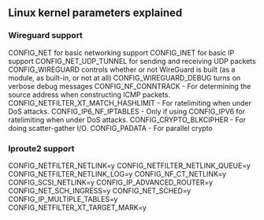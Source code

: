 ## Linux kernel parameters explained

### Wireguard support
CONFIG_NET for basic networking support
CONFIG_INET for basic IP support
CONFIG_NET_UDP_TUNNEL for sending and receiving UDP packets
CONFIG_WIREGUARD controls whether or not WireGuard is built (as a module, as built-in, or not at all)
CONFIG_WIREGUARD_DEBUG turns on verbose debug messages
CONFIG_NF_CONNTRACK - For determining the source address when constructing ICMP packets.
CONFIG_NETFILTER_XT_MATCH_HASHLIMIT - For ratelimiting when under DoS attacks.
CONFIG_IP6_NF_IPTABLES - Only if using CONFIG_IPV6 for ratelimiting when under DoS attacks.
CONFIG_CRYPTO_BLKCIPHER - For doing scatter-gather I/O.
CONFIG_PADATA - For parallel crypto

### Iproute2 support
CONFIG_NETFILTER_NETLINK=y 
CONFIG_NETFILTER_NETLINK_QUEUE=y 
CONFIG_NETFILTER_NETLINK_LOG=y 
CONFIG_NF_CT_NETLINK=y 
CONFIG_SCSI_NETLINK=y 
CONFIG_IP_ADVANCED_ROUTER=y 
CONFIG_NET_SCH_INGRESS=y 
CONFIG_NET_SCHED=y 
CONFIG_IP_MULTIPLE_TABLES=y 
CONFIG_NETFILTER_XT_TARGET_MARK=y

